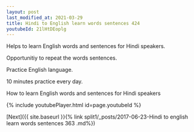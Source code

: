 ```yaml
---
layout: post
last_modified_at: 2021-03-29
title: Hindi to English learn words sentences 424 
youtubeId: 21lHtDEoplg
---
```

 
 
Helps to learn English words and sentences for Hindi speakers.

Opportunitiy to repeat the words sentences. 

Practice English language. 
 
10 minutes practice every day. 
 
How to learn English words and sentences for Hindi speakers 
 
{% include youtubePlayer.html id=page.youtubeId %}
 
 
[Next]({{ site.baseurl }}{% link  split1/_posts/2017-06-23-Hindi to english learn words sentences 363 .md%})
 
